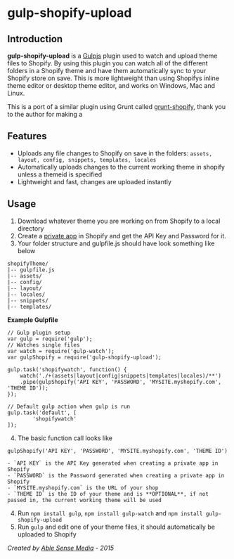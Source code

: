 gulp-shopify-upload
===================

## Introduction

**gulp-shopify-upload** is a [Gulpjs](https://github.com/gulpjs/gulp) plugin used to watch and upload theme files to Shopify.
By using this plugin you can watch all of the different folders in a Shopify theme and have them automatically sync to your Shopify store on save. This is more lightweight than using Shopifys inline theme editor or desktop theme editor, and works on Windows, Mac and Linux.

This is a port of a similar plugin using Grunt called [grunt-shopify](https://github.com/wilr/grunt-shopify), thank you to the author for making a 
## Features

- Uploads any file changes to Shopify on save in the folders:  `assets, layout, config, snippets, templates, locales`
- Automatically uploads changes to the current working theme in shopify unless a themeid is specified
- Lightweight and fast, changes are uploaded instantly


## Usage

1. Download whatever theme you are working on from Shopify to a local directory
2. Create a [private app](http://docs.shopify.com/api/authentication/creating-a-private-app) in Shopify and get the API Key and Password for it.
3. Your folder structure and gulpfile.js should have look something like below
```
shopifyTheme/
|-- gulpfile.js
|-- assets/
|-- config/
|-- layout/
|-- locales/
|-- snippets/
|-- templates/
```

**Example Gulpfile**
```
// Gulp plugin setup
var gulp = require('gulp');
// Watches single files
var watch = require('gulp-watch');
var gulpShopify = require('gulp-shopify-upload');

gulp.task('shopifywatch', function() {
	watch('./+(assets|layout|config|snippets|templates|locales)/**')
	.pipe(gulpShopify('API KEY', 'PASSWORD', 'MYSITE.myshopify.com', 'THEME ID'));
});

// Default gulp action when gulp is run
gulp.task('default', [
        'shopifywatch'
]);
```
4. The basic function call looks like 
```
gulpShopify('API KEY', 'PASSWORD', 'MYSITE.myshopify.com', 'THEME ID')
```
	- `API KEY` is the API Key generated when creating a private app in Shopify
	- `PASSWORD` is the Password generated when creating a private app in Shopify
	- `MYSITE.myshopify.com` is the URL of your shop
	- `THEME ID` is the ID of your theme and is **OPTIONAL**, if not passed in, the current working theme will be used
4. Run `npm install gulp`, `npm install gulp-watch` and `npm install gulp-shopify-upload`
5. Run `gulp` and edit one of your theme files, it should automatically be uploaded to Shopify


*Created by [Able Sense Media](http://ablesense.com) - 2015*












